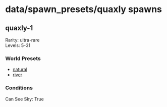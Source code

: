 # data/spawn_presets/quaxly spawns  
  
## quaxly-1  
Rarity: ultra-rare  
Levels: 5-31  
  
### World Presets  
* [natural](data/spawn_data/natural.md)  
* [river](data/spawn_data/river.md)  
  
### Conditions  
Can See Sky: True  
